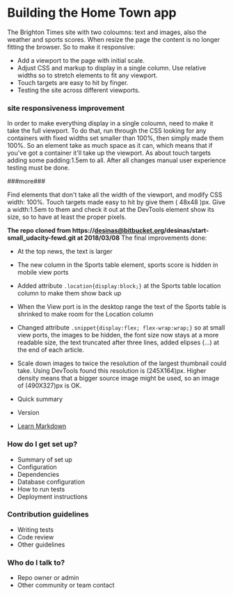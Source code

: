 # Building the Home Town app  #

The Brighton Times site with two coloumns: text and images,
also the weather and sports scores. When resize the page the content is no longer fitting the browser.
So to make it responsive:
- Add a <meta> viewport to the page with initial scale.
- Adjust CSS and markup to display in a single column. Use relative widths so to stretch elements to fit any viewport.
- Touch targets are easy to hit by finger.
- Testing the site across different viewports.

### site responsiveness improvement ###

In order to make everything display in a single coloumn, 
need to make it take the full viewport. To do that, run through the CSS looking for any containers 
with fixed widths set smaller than 100%, then simply made them 100%. So an element take as much space as it can, 
which means that if you've got a container it'll take up the viewport.
As about touch targets adding some padding:1.5em to all. After all changes manual user experience testing must be done.

###more###

Find elements that don't take all the width of the viewport,
and modify CSS width: 100%.
Touch targets made easy to hit by give them ( 48x48 )px. Give a width:1.5em to them and check it out at the DevTools element show its size, so to have at least the proper pixels.

**The repo cloned from https://desinas@bitbucket.org/desinas/start-small_udacity-fewd.git at 2018/03/08**
The final improvements done: 
* At the top news, the text is larger
* The new column in the Sports table element, sports score is hidden in mobile view ports
* Added attribute ```.location{display:block;}``` at the Sports table location column to make them show back up
* When the View port is in the desktop range the text of the Sports table is shrinked to make room for the Location column
* Changed attribute ```.snippet{display:flex; flex-wrap:wrap;}``` so at small view ports, the images to be hidden, the font size now stays at a more readable size, the text truncated after three lines, added elipses (...) at the end of each article.
* Scale down images to twice the resolution of the largest thumbnail could take. Using DevTools found this resolution is (245X164)px. Higher density means that a bigger source image might be used, so an image of (490X327)px is OK.

* Quick summary
* Version
* [Learn Markdown](https://bitbucket.org/tutorials/markdowndemo)

### How do I get set up? ###

* Summary of set up
* Configuration
* Dependencies
* Database configuration
* How to run tests
* Deployment instructions

### Contribution guidelines ###

* Writing tests
* Code review
* Other guidelines

### Who do I talk to? ###

* Repo owner or admin
* Other community or team contact

